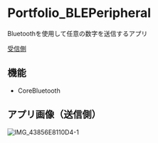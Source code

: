 # Portfolio_BLEPeripheral
Bluetoothを使用して任意の数字を送信するアプリ

[受信側]()

## 機能
* CoreBluetooth

## アプリ画像（送信側）
![IMG_43856E8110D4-1](https://user-images.githubusercontent.com/103569591/200169703-9c3c844e-1691-4504-aea1-76b89d706673.jpeg)
